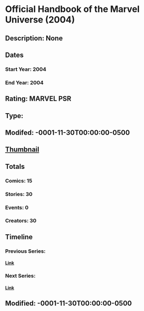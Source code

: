 # Official Handbook of the Marvel Universe (2004)
## Description: None
## Dates
### Start Year: 2004
### End Year: 2004
## Rating: MARVEL PSR
## Type: 
## Modifed: -0001-11-30T00:00:00-0500
## [Thumbnail](http://i.annihil.us/u/prod/marvel/i/mg/9/e0/4bc682ece6395.jpg)
## Totals
### Comics: 15
### Stories: 30
### Events: 0
### Creators: 30
## Timeline
### Previous Series: 
#### [Link]()
### Next Series: 
#### [Link]()
## Modified: -0001-11-30T00:00:00-0500